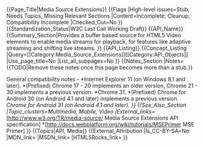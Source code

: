 {{Page_Title|Media Source Extensions}}
{{Flags
|High-level issues=Stub, Needs Topics, Missing Relevant Sections
|Content=Incomplete, Cleanup, Compatibility Incomplete
|Checked_Out=No
}}
{{Standardization_Status|W3C Last Call Working Draft}}
{{API_Name}}
{{Summary_Section|Provides a buffer based source for HTML5 Video elements to enable media streams for playback, for features like adaptive streaming and shifting live streams. }}
{{API_Listing}}
{{Concept_Listing
|Query=[[Category:Media_Source_Extensions]][[Category:API_Objects]]
|Use_page_title=No
|List_all_subpages=No
}}
{{Notes_Section
|Notes={{TODO|Remove these notes once this page becomes more than a stub.}}


General compatibility notes -
*Internet Explorer 11 (on Windows 8.1 and later).
*(Prefixed) Chrome 17 - 20 implements an older version, Chrome 21 - 30 implements a previous version.
*Chrome 31.
*(Prefixed) Chrome for Android 30 (on Android 4.1 and later) implements a previous version.
*Chrome for Android 31 (on Android 4.1 and later).
}}
{{See_Also_Section
|Topic_clusters=Multimedia, Mobile, Video
|External_links=* [http://www.w3.org/TR/media-source/ Media Source Extensions API specification]
*[http://docs.webplatform.org/wiki/tutorials/MSEPrimer MSE Primer]
}}
{{Topics|API, Media}}
{{External_Attribution
|Is_CC-BY-SA=No
|MDN_link=
|MSDN_link=
|HTML5Rocks_link=
}}